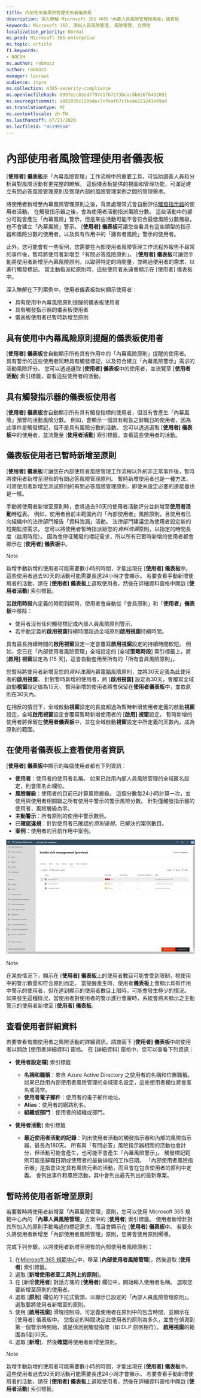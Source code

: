 ```yaml
---
title: 內部使用者風險管理使用者儀表板
description: 深入瞭解 Microsoft 365 中的「內幕人員風險管理使用者」儀表板
keywords: Microsoft 365, 測試人員風險管理, 風險管理, 合規性
localization_priority: Normal
ms.prod: Microsoft-365-enterprise
ms.topic: article
f1.keywords:
- NOCSH
ms.author: robmazz
author: robmazz
manager: laurawi
audience: itpro
ms.collection: m365-security-compliance
ms.openlocfilehash: 0997ecc83ad7f97d1fb7273bcac8b026f6432091
ms.sourcegitcommit: a08103bc120bdec7cfeaf67c1be4e221241e69ad
ms.translationtype: MT
ms.contentlocale: zh-TW
ms.lasthandoff: 07/21/2020
ms.locfileid: "45199504"
---
```

# <a name="insider-risk-management-users-dashboard"></a>內部使用者風險管理使用者儀表板

[**使用者] 儀表板**是「內幕風險管理」工作流程中的重要工具，可協助調查人員和分析員對風險活動有更完整的瞭解。 這個儀表板提供的視圖和管理功能，可滿足建立有問必答風險管理原則及管理內部的風險管理案例之間的管理需求。

將使用者新增至內幕風險管理原則之後，背景處理常式會自動評估[觸發指示器](insider-risk-management-settings.md#indicators)的使用者活動。 在觸發指示器之後，會為使用者活動指派風險分數。 這些活動中的部分可能會產生「內幕風險」警示，但是某些活動可能不會符合最低風險分數層級，也不會建立「內幕風險」警示。 [**使用者] 儀表板**可讓您查看具有這些類型的指示器和風險分數的使用者，以及具有作用中的「擁有者風險」警示的使用者。

此外，您可能會有一些案例，您需要在內部使用者風險管理工作流程外報告不尋常的事件後，暫時將使用者新增至「有問必答風險原則」。 [**使用者] 儀表板**可讓您手動將使用者新增至內幕風險原則，以取得特定的時間量，並略過使用者的需求，以進行觸發標記。 當主動指派給原則時，這些使用者永遠會顯示在 [使用者] 儀表板中。

深入瞭解在下列案例中，使用者儀表板如何顯示使用者：

- 具有使用中內幕風險原則提醒的儀表板使用者
- 具有觸發指示器的儀表板使用者
- 儀表板使用者已暫時新增至原則

## <a name="dashboard-users-with-active-insider-risk-policy-alerts"></a>具有使用中內幕風險原則提醒的儀表板使用者

[**使用者] 儀表板**會自動顯示所有具有作用中的「內幕風險原則」提醒的使用者。 具有警示的這些使用者同時具有觸發標記，以及符合建立「內幕風險警示」需求的活動風險評分。 您可以透過選取 [**使用者] 儀表板**中的使用者，並流覽至 [**使用者活動**] 索引標籤，查看這些使用者的活動。

## <a name="dashboard-users-with-triggering-indicators"></a>具有觸發指示器的儀表板使用者

[**使用者] 儀表板**會自動顯示所有具有觸發指標的使用者，但沒有會產生「內幕風險」預警的活動風險分數。 例如，會顯示一個具有報告之辭職日的使用者，因為此事件是觸發標記，但不是具有風險分數的活動。 您可以透過選取 [**使用者] 儀表板**中的使用者，並流覽至 [**使用者活動**] 索引標籤，查看這些使用者的活動。

## <a name="dashboard-users-added-temporarily-to-policies"></a>儀表板使用者已暫時新增至原則

[**使用者] 儀表板**可讓您在內部使用者風險管理工作流程以外的非正常事件後，暫時將使用者新增至現有的有問必答風險管理原則。 暫時新增使用者也是一種方法，可將使用者新增至測試原則的有問必答風險管理原則，即使未設定必要的連接器也是一樣。

手動將使用者新增至原則時，會將過去90天的使用者活動評分並新增至**使用者活動**時程表。 例如，使用者目前未範圍內的「內部使用者」風險原則，且使用者已向組織中的法律部門報告「資料洩漏」活動。 法律部門建議您為使用者設定新的短期監控需求。 您可以將使用者暫時指派給您的*資料洩漏*原則，以指定的時間長度（啟用時段）。 因為會停征觸發的標記需求，所以所有已暫時新增的使用者都會顯示在 [**使用者] 儀表板**中。

>[!NOTE]
>新增手動新增的使用者可能需要數小時的時間，才能出現在 [**使用者] 儀表板**中。 這些使用者過去90天的活動可能需要長達24小時才會顯示。 若要查看手動新增使用者的活動，請在 [**使用者] 儀表板**上選取使用者，然後在詳細資料窗格中開啟 [**使用者活動**] 索引標籤。

當**啟用時段**內定義的時間到期時，使用者會自動從「會員原則」和「**使用者」儀表板**中移除：

- 使用者沒有任何觸發標記或內部人員風險原則警示，
- 若手動定義的**啟用視窗**持續時間超過全域原則**啟用視窗**持續時間。 

具有最長持續時間的**啟用視窗**設定一定會覆寫**啟用視窗**設定的持續時間較短。 例如，您已在「內部使用者風險管理」全域設定的 [全域**策略時段**] 索引標籤上，將 [**啟用] 視窗**設定為 [15 天]，這會自動套用至所有的「所有會員風險原則」。 

您暫時將使用者新增至您的*資料洩漏*內幕電腦風險原則，並將30天定義為此使用者的**啟用視窗**。 針對暫時新增的使用者，將 [**啟用視窗]** 設定為30天，會覆寫全域啟動**視窗**設定值為15天。 暫時新增的使用者將會保留在**使用者儀表板**中，並依原則在30天內。

在相反的情況下，全域啟動**視窗**設定的長度超過為暫時新增使用者定義的啟動**視窗**設定，全域**啟用視窗**設定會覆寫暫時新增使用者的 [**啟用] 視窗**設定。 暫時新增的使用者將保留在**使用者儀表板**中，並在全域啟動**視窗**設定中所定義的天數內，成為原則的範圍。

## <a name="view-user-information-on-the-users-dashboard"></a>在使用者儀表板上查看使用者資訊

[**使用者] 儀表板**中顯示的每個使用者都有下列資訊：

- **使用者**：使用者的使用者名稱。 如果已啟用內部人員風險管理的全域匿名設定，則會匿名此欄位。
- **風險層級**：使用者的目前已計算風險層級。 這個分數每24小時計算一次，並使用與使用者相關聯之所有使用中警示的警示風險分數。 針對僅觸發指示器的使用者，風險層級為零。
- **主動警示**：所有原則的使用中警示數目。
- 已**確認違規**：針對使用者已確認的*原則違規*，已解決的案例數目。
- **案例**：使用者的目前作用中案例。

![內部使用者風險管理使用者儀表板](../media/insider-risk-users-dashboard.png)

>[!NOTE]
>在某些情況下，顯示在 [**使用者] 儀表板**上的使用者數目可能會受到限制，視使用中的警示數量和符合原則而定。 當提醒產生時，使用者**儀表板**上會顯示具有作用中警示的使用者，但在達到顯示的使用者數目上限時，可能會發生極少的情況。 如果發生這種情況，當使用者對使用者的警示進行會審時，系統會將未顯示之主動警示的使用者新增至 [**使用者] 儀表板**。

## <a name="view-user-details"></a>查看使用者詳細資料

若要查看有關使用者之風險活動的詳細資訊，請按兩下 [**使用者] 儀表板**中的使用者以開啟 [使用者詳細資料] 窗格。 在 [詳細資料] 窗格中，您可以查看下列資訊：

- **使用者設定檔**] 索引標籤
    - **名稱和職稱**：來自 Azure Active Directory 之使用者的名稱和位置職稱。 如果已啟用內部使用者風險管理的全域匿名設定，這些使用者欄位將會匿名或清空。
    - **使用者電子郵件**：使用者的電子郵件地址。
    - **Alias**：使用者的網路別名。
    - **組織或部門**：使用者的組織或部門。

- **使用者活動**] 索引標籤
    - **最近使用者活動的記錄**：列出使用者活動的觸發指示器和內部的風險指示器，最長為180天。 所有與「有問必答」風險指示器相關的活動也會計分，但活動可能會產生，也可能不會產生「內幕風險警示」。 觸發標記範例可能是辭職日期或使用者的最後排程的工作日期。 「內部使用者風險指示器」是指會決定具有風險元素的活動，而且會在包含使用者的原則中定義。 會列出事件和風險活動，其中會列出最先列出的最新專案。

## <a name="temporarily-add-a-user-to-a-policy"></a>暫時將使用者新增至原則

若要暫時將使用者新增至「內幕風險管理」原則，您可以使用 Microsoft 365 規範中心內的「**內幕人員風險管理**」方案中的 [**使用者**] 索引標籤。 使用者新增針對其所加入的原則手動略過的標記需求，而且會顯示在 [**使用者] 儀表板**中。 若要永久將使用者新增至「內部使用者風險管理」原則，您將會使用原則嚮導。

完成下列步驟，以將使用者新增至現有的內部使用者風險原則：

1. 在[Microsoft 365 規範中心](https://compliance.microsoft.com)中，移至 [**內部使用者風險管理**]，然後選取 [**使用者**] 索引標籤。
2. 選取 [**新增使用者至工具列上的原則**]。
3. 在 [新增**使用者**] 對話方塊的 [**使用者**] 欄位中，開始輸入使用者名稱。 選取您要新增至原則的使用者。
4. 選取 [**原則**] 欄位的下拉式箭頭，以顯示已設定的「內部人員風險管理原則」。 選取要將使用者新增至的原則。
5. 使用 [**啟用視窗]** 滑塊控制項，可定義使用者在原則中的包含時間，並顯示在 [使用者] 儀表板中。 您指定的時間決定此使用者的原則為多久，並會在偵測到第一個警示時開始，或是偵測到觸發指標（如 DLP 原則相符）。 **啟用視窗**的範圍為5到30天。
6. 選取 [**新增**]，然後**確認**將使用者新增至原則。

>[!NOTE]
>新增手動新增的使用者可能需要數小時的時間，才能出現在 [**使用者] 儀表板**中。 這些使用者過去90天的活動可能需要長達24小時才會顯示。 若要查看手動新增使用者的活動，請在 [**使用者] 儀表板**上選取使用者，然後在詳細資料窗格中開啟 [**使用者活動**] 索引標籤。
